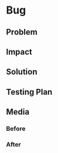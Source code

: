 # Bug

<!-- Ensure the title of this PR starts with `bug: ` -->

## Problem

## Impact

## Solution

## Testing Plan

## Media

### Before

### After
